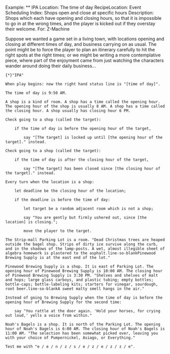 Example: ** IPA
Location: The time of day
RecipeLocation: Event Scheduling
Index: Shops open and close at specific hours
Description: Shops which each have opening and closing hours, so that it is impossible to go in at the wrong times, and the player is kicked out if they overstay their welcome.
For: Z-Machine

  
Suppose we wanted a game set in a living town, with locations opening and closing at different times of day, and business carrying on as usual. The point might be to force the player to plan an itinerary carefully to hit the right spots at the right times; or we might be writing a more contemplative piece, where part of the enjoyment came from just watching the characters wander around doing their daily business...

  

``` inform7
{*}"IPA"

When play begins: now the right hand status line is "[time of day]".

The time of day is 9:50 AM.

A shop is a kind of room. A shop has a time called the opening hour. The opening hour of the shop is usually 8 AM. A shop has a time called the closing hour. A shop usually has closing hour 6 PM.

Check going to a shop (called the target):

	if the time of day is before the opening hour of the target,

		say "[The target] is locked up until [the opening hour of the target]." instead.

Check going to a shop (called the target):

	if the time of day is after the closing hour of the target,

		say "[The target] has been closed since [the closing hour of the target]." instead.

Every turn when the location is a shop:

	let deadline be the closing hour of the location;

	if the deadline is before the time of day:

		let target be a random adjacent room which is not a shop;

		say "You are gently but firmly ushered out, since [the location] is closing.";

		move the player to the target.

The Strip-mall Parking Lot is a room. "Dead Christmas trees are heaped outside the bagel shop. Strips of dirty ice survive along the curb, and in the shadows of the lamp-posts. A wet, almost illegible sheet of algebra homework is plastered to the asphalt.line-so-blankPinewood Brewing Supply is at the east end of the lot."

Pinewood Brewing Supply is a shop. It is east of Parking Lot. The opening hour of Pinewood Brewing Supply is 10:00 AM. The closing hour of Pinewood Brewing Supply is 3:30 PM. "Shelves and shelves of malt and hops; large glass carboys, and plastic tubing; empty bottles; bottle-caps; bottle-labeling kits; starters for vinegar, sourdough, root beer.line-so-blankA sweet malty smell hangs in the air."

Instead of going to Brewing Supply when the time of day is before the opening hour of Brewing Supply for the second time:

	say "You rattle at the door again. 'Hold your horses, for crying out loud,' yells a voice from within."

Noah's Bagels is a shop. It is north of the Parking Lot. The opening hour of Noah's Bagels is 6:00 AM. The closing hour of Noah's Bagels is 11:00 AM. "The selection has been somewhat picked over, leaving you with your choice of Pumpernickel, Asiago, or Everything."

Test me with "e / e / n / z / s / e / z / e / z / z / e".
```

